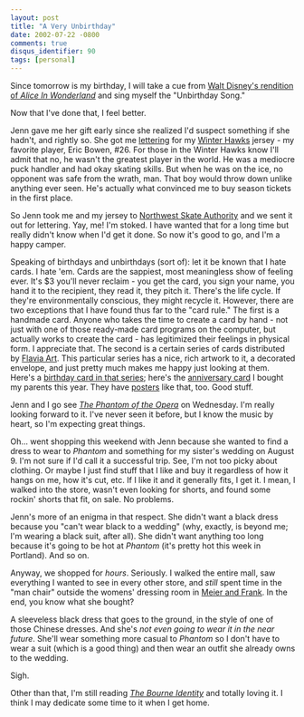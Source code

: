 ```yaml
---
layout: post
title: "A Very Unbirthday"
date: 2002-07-22 -0800
comments: true
disqus_identifier: 90
tags: [personal]
---
```

Since tomorrow is my birthday, I will take a cue from [Walt Disney's
rendition of *Alice In
Wonderland*](http://www.amazon.com/exec/obidos/ASIN/B00004R99L/mhsvortex)
and sing myself the "Unbirthday Song."

 Now that I've done that, I feel better.

 Jenn gave me her gift early since she realized I'd suspect something if
she hadn't, and rightly so. She got me
[lettering](http://www.sherwoodicearena.com/proshop.html) for my [Winter
Hawks](http://www.winterhawks.com) jersey - my favorite player, Eric
Bowen, \#26. For those in the Winter Hawks know I'll admit that no, he
wasn't the greatest player in the world. He was a mediocre puck handler
and had okay skating skills. But when he was on the ice, no opponent was
safe from the wrath, man. That boy would throw down unlike anything ever
seen. He's actually what convinced me to buy season tickets in the first
place.

 So Jenn took me and my jersey to [Northwest Skate
Authority](http://www.sherwoodicearena.com/proshop.html) and we sent it
out for lettering. Yay, me! I'm stoked. I have wanted that for a long
time but really didn't know when I'd get it done. So now it's good to
go, and I'm a happy camper.

 Speaking of birthdays and unbirthdays (sort of): let it be known that I
hate cards. I hate 'em. Cards are the sappiest, most meaningless show of
feeling ever. It's $3 you'll never reclaim - you get the card, you sign
your name, you hand it to the recipient, they read it, they pitch it.
There's the life cycle. If they're environmentally conscious, they might
recycle it. However, there are two exceptions that I have found thus far
to the "card rule." The first is a handmade card. Anyone who takes the
time to create a card by hand - not just with one of those ready-made
card programs on the computer, but actually works to create the card -
has legitimized their feelings in physical form. I appreciate that. The
second is a certain series of cards distributed by [Flavia
Art](http://www.flavia.com/). This particular series has a nice, rich
artwork to it, a decorated envelope, and just pretty much makes me happy
just looking at them. Here's a [birthday card in that
series](http://www.flavia.com/store/flaviaStore_Main.cfm?productID=635&action=detail);
here's the [anniversary
card](http://www.flavia.com/store/flaviaStore_Main.cfm?productID=643&action=detail)
I bought my parents this year. They have
[posters](http://www.flavia.com/store/flaviaStore_Main.cfm?productID=304&action=detail)
like that, too. Good stuff.

 Jenn and I go see [*The Phantom of the
Opera*](http://www.thephantomoftheopera.com/) on Wednesday. I'm really
looking forward to it. I've never seen it before, but I know the music
by heart, so I'm expecting great things.

 Oh... went shopping this weekend with Jenn because she wanted to find a
dress to wear to *Phantom* and something for my sister's wedding on
August 9. I'm not sure if I'd call it a successful trip. See, I'm not
too picky about clothing. Or maybe I just find stuff that I like and buy
it regardless of how it hangs on me, how it's cut, etc. If I like it and
it generally fits, I get it. I mean, I walked into the store, wasn't
even looking for shorts, and found some rockin' shorts that fit, on
sale. No problems.

 Jenn's more of an enigma in that respect. She didn't want a black dress
because you "can't wear black to a wedding" (why, exactly, is beyond me;
I'm wearing a black suit, after all). She didn't want anything too long
because it's going to be hot at *Phantom* (it's pretty hot this week in
Portland). And so on.

 Anyway, we shopped for *hours*. Seriously. I walked the entire mall,
saw everything I wanted to see in every other store, and *still* spent
time in the "man chair" outside the womens' dressing room in [Meier and
Frank](http://www.meierandfrank.com). In the end, you know what she
bought?

 A sleeveless black dress that goes to the ground, in the style of one
of those Chinese dresses. And she's *not even going to wear it in the
near future*. She'll wear something more casual to *Phantom* so I don't
have to wear a suit (which is a good thing) and then wear an outfit she
already owns to the wedding.

 Sigh.

 Other than that, I'm still reading [*The Bourne
Identity*](http://www.amazon.com/exec/obidos/ASIN/0553260111/mhsvortex)
and totally loving it. I think I may dedicate some time to it when I get
home.
